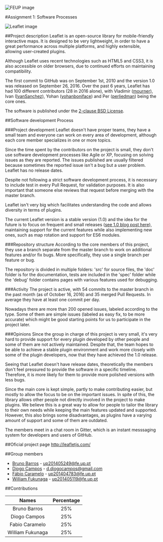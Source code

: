 ![FEUP image](https://sigarra.up.pt/feup/pt/WEB_GESSI_DOCS.download_file?p_name=F-370784536/logo_cores_oficiais.jpg)

#Assignment 1: Software Processes

![Leaflet image](https://rawgit.com/Leaflet/Leaflet/master/src/images/logo.svg)

##Project description
Leaflet is an open-source library for mobile-friendly interactive maps. It is designed to be very lightweight, in order to have a great performance across multiple platforms, and highly extensible, allowing user-created plugins.

Although Leaflet uses recent technologies such as HTML5 and CSS3, it is also accessible on older browsers, due to continued efforts on maintaining compatibility.

The first commit to GitHub was on September 1st, 2010 and the version 1.0 was released on September 26, 2016. Over the past 6 years, Leaflet has had 100 different contributors (28 in 2016 alone), with Vladimir ([mourner](https://github.com/mourner)), Ivan ([IvanSanchez](https://github.com/IvanSanchez)), Yohan ([yohanboniface](https://github.com/yohanboniface)) and Per ([perliedman](https://github.com/perliedman)) being the core ones.

The software is published under the [2-clause BSD License](https://github.com/Leaflet/Leaflet/blob/master/LICENSE).

##Software development Process

###Project development
Leaflet doesn't have proper teams, they have a small team and everyone can work on every area of development, although each core member specializes in one or more topics.

Since the time spent by the contributors on the project is small, they don't use software development processes like Agile or XP, focusing on solving issues as they are reported. The issues published are usually filtered because sometimes the reported issue isn't a bug but a user problem. Leaflet has no release dates.

Despite not following a strict software development process, it is necessary to include test in every Pull Request, for validation purposes. It is also important that someone else reviews that request before merging with the master branch.

Leaflet isn't very big which facilitates understanding the code and allows diversity in terms of plugins.

The current Leaflet version is a stable version (1.0) and the idea for the future is to focus on frequent and small releases ([see 1.0 blog post here](http://leafletjs.com/2016/09/27/leaflet-1.0-final.html)), maintaining support for the current features while also implementing new ones, such as map rotation and support for ES6 modules.

###Repository structure
According to the core members of this project, they use a branch separate from the master branch to work on additional features and/or fix bugs. More specifically, they use a single branch per feature or bug.

The repository is divided in multiple folders: 'src' for source files, the 'doc' folder is for the documentation, tests are included in the 'spec' folder while the 'debug' folder contains pages with various features used for debugging.

###Activity
The project is active, with 54 commits to the master branch in the past month (as of October 16, 2016) and 35 merged Pull Requests. In average they have at least one commit per day.

Nowadays there are more than 200 opened issues, labeled according to the type. Some of them are simple issues (labeled as easy fix, to be more accurate) which might be good starting points for us to participate in the project later.

###Opinions
Since the group in charge of this project is very small, it's very hard to provide support for every plugin developed by other people and some of them are not actively maintained. Despite that, the team hopes to be able to achieve a stable plugin environment and work more closely with some of the plugin developers, now that they have achieved the 1.0 release.

Seeing that Leaflet doesn't have release dates, theoretically the members don't feel pressured to provide the software in a specific timeline. Therefore, it is more likely for them to provide more polished versions with less bugs.

Since the main core is kept simple, partly to make contributing easier, but mostly to allow the focus to be on the important issues. In spite of this, the library allows other people not directly involved in the project to make plugins. We believe this is a great way to allow for people to tailor the library to their own needs while keeping the main features updated and supported. However, this also brings some disadvantages, as plugins have a varying amount of support and some of them are outdated.

The members meet in a chat room in Gitter, which is an instant messsaging system for developers and users of GitHub.

##Oficial project page
http://leafletjs.com/

##Group members
* [Bruno Barros](https://github.com/BrunoBarros21) - up201405249@fe.up.pt
* [Diogo Campos](https://github.com/DiogoMCampos) - d.diogocampos@gmail.com
* [Fábio Caramelo](https://github.com/Caramelo18) - up201404783@fe.up.pt
* [William Fukunaga](https://github.com/williamnf) - up201405119@fe.up.pt

##Contributions

|       **Names**   | **Percentage** |
|:----------------:	|:------------:	|
| Bruno Barros     	|      25%     	|
| Diogo Campos     	|      25%     	|
| Fabio Caramelo   	|      25%     	|
| William Fukunaga 	|      25%     	|
